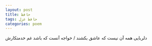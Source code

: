```yaml
---
layout: post
title: حافظ
tags: حافظ غزل
categories: poem
---
```


دلربایی همه آن نیست که عاشق بکشند / خواجه آنست که باشد غم خدمتکارش